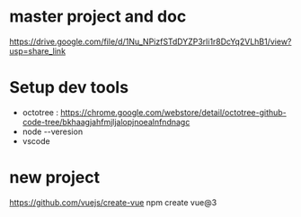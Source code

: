 # master project and doc

https://drive.google.com/file/d/1Nu_NPizfSTdDYZP3rli1r8DcYq2VLhB1/view?usp=share_link

# Setup dev tools

- octotree : https://chrome.google.com/webstore/detail/octotree-github-code-tree/bkhaagjahfmjljalopjnoealnfndnagc
- node --veresion
- vscode

# new project

https://github.com/vuejs/create-vue
npm create vue@3
